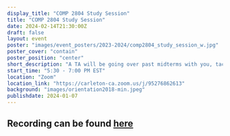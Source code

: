 ```yaml
---
display_title: "COMP 2804 Study Session"
title: "COMP 2804 Study Session"
date: 2024-02-14T21:30:00Z
draft: false
layout: event
poster: "images/event_posters/2023-2024/comp2804_study_session_w.jpg"
poster_cover: "contain"
poster_position: "center"
short_description: "A TA will be going over past midterms with you, tackling the toughest of problems!"
start_time: "5:30 - 7:00 PM EST"
location: "Zoom"
location_link: "https://carleton-ca.zoom.us/j/95276862613"
background: "images/orientation2018-min.jpeg"
publishdate: 2024-01-07
---
```

## Recording can be found [here](https://youtu.be/u3GWj0gNQus)